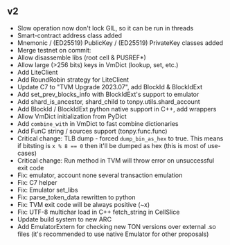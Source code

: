 ## v2

- Slow operation now don't lock GIL, so it can be run in threads
- Smart-contract address class added
- Mnemonic / (ED25519) PublicKey / (ED25519) PrivateKey classes added
- Merge testnet on commit:
- Allow disassemble libs (root cell & PUSREF*)
- Allow large (>256 bits) keys in VmDict (lookup, set, etc.)
- Add LiteClient
- Add RoundRobin strategy for LiteClient
- Update C7 to "TVM Upgrade 2023.07", add BlockId & BlockIdExt
- Add set_prev_blocks_info with BlockIdExt's support to emulator
- Add shard_is_ancestor, shard_child to tonpy.utils.shard_account
- Add BlockId / BlockIdExt python native support in C++, add wrappers
- Allow VmDict initialization from PyDict
- Add `combine_with` in VmDict to fast combine dictionaries
- Add FunC string / sources support (tonpy.func.func)
- Critical change: TLB dump - forced `dump_bin_as_hex` to true. This means if bitsting is `x % 8 == 0` then it'll be
  dumped as hex (this is most of use-cases)
- Critical change: Run method in TVM will throw error on unsuccessful exit code
- Fix: emulator, account none several transaction emulation
- Fix: C7 helper
- Fix: Emulator set_libs
- Fix: parse_token_data rewritten to python
- Fix: TVM exit code will be always positive (~x)
- Fix: UTF-8 multichar load in C++ fetch_string in CellSlice
- Update build system to new ARC
- Add EmulatorExtern for checking new TON versions over external .so files (it's recommended to use native Emulator for
  other proposals)
